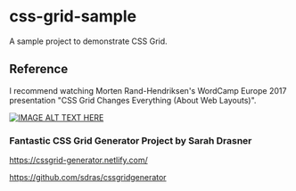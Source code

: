 # css-grid-sample

A sample project to demonstrate CSS Grid.


## Reference

I recommend watching Morten Rand-Hendriksen's WordCamp Europe 2017 presentation "CSS Grid Changes Everything (About Web Layouts)". 

[![IMAGE ALT TEXT HERE](http://img.youtube.com/vi/txZq7Laz7_4/0.jpg)](http://www.youtube.com/watch?v=txZq7Laz7_4)


### Fantastic CSS Grid Generator Project by Sarah Drasner

https://cssgrid-generator.netlify.com/

https://github.com/sdras/cssgridgenerator

